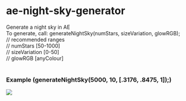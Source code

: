 # ae-night-sky-generator
Generate a night sky in AE
<br>
To generate, call: generateNightSky(numStars, sizeVariation, glowRGB);
<br>
// recommended ranges<br>
// numStars [50-1000]<br>
// sizeVariation [0-50]<br>
// glowRGB [anyColour]<br>
<br>
<h3>Example (generateNightSky(5000, 10, [.3176, .8475, 1]);)</h3>
<img src="https://i.imgur.com/kN2i9yK.jpg" />

